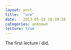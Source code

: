 ```yaml
---
layout: post
title:  "ure"
date:   2013-05-18 18:39:28
categories: unknown
lecture: true
---
```


The first lecture i did.
